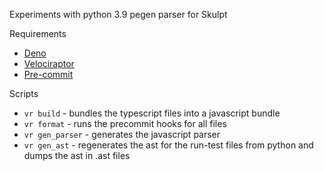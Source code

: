 Experiments with python 3.9 pegen parser for Skulpt

Requirements

-   [Deno](https://deno.land/manual/getting_started/installation)
-   [Velociraptor](https://velociraptor.run/docs/installation/)
-   [Pre-commit](https://pre-commit.com/#install)

Scripts

-   `vr build` - bundles the typescript files into a javascript bundle
-   `vr format` - runs the precommit hooks for all files
-   `vr gen_parser` - generates the javascript parser
-   `vr gen_ast` - regenerates the ast for the run-test files from python and dumps the ast in .ast files
